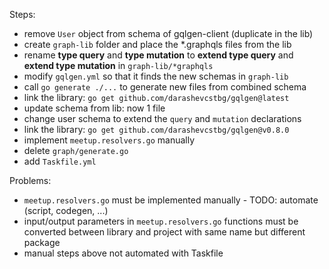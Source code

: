 Steps:
- remove `User` object from schema of gqlgen-client (duplicate in the lib)
- create `graph-lib` folder and place the *.graphqls files from the lib
- rename **type query** and **type mutation** to **extend type query** and **extend type mutation** in `graph-lib/*graphqls`
- modify `gqlgen.yml` so that it finds the new schemas in `graph-lib`
- call `go generate ./...` to generate new files from combined schema
- link the library: `go get github.com/darashevcstbg/gqlgen@latest`
- update schema from lib: now 1 file
- change user schema to extend the `query` and `mutation` declarations
- link the library: `go get github.com/darashevcstbg/gqlgen@v0.8.0`
- implement `meetup.resolvers.go` manually
- delete `graph/generate.go`
- add `Taskfile.yml`



Problems:
- `meetup.resolvers.go` must be implemented manually - TODO: automate (script, codegen, ...)
- input/output parameters in `meetup.resolvers.go` functions must be converted between library and project with same name but different package
- manual steps above not automated with Taskfile